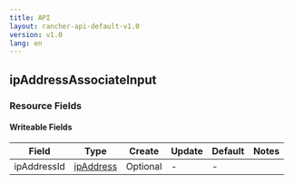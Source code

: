 ```yaml
---
title: API
layout: rancher-api-default-v1.0
version: v1.0
lang: en
---
```


## ipAddressAssociateInput



### Resource Fields

#### Writeable Fields

Field | Type | Create | Update | Default | Notes
---|---|---|---|---|---
ipAddressId | [ipAddress]({{site.baseurl}}/rancher/{{page.version}}/{{page.lang}}/api/api-resources/ipAddress/) | Optional | - | - | 



<br>

